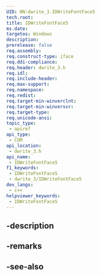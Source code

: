 ```yaml
---
UID: NN:dwrite_3.IDWriteFontFace5
tech.root: 
title: IDWriteFontFace5
ms.date: 
targetos: Windows
description: 
prerelease: false
req.assembly: 
req.construct-type: iface
req.ddi-compliance: 
req.header: dwrite_3.h
req.idl: 
req.include-header: 
req.max-support: 
req.namespace: 
req.redist: 
req.target-min-winverclnt: 
req.target-min-winversvr: 
req.target-type: 
req.unicode-ansi: 
topic_type:
 - apiref
api_type:
 - COM
api_location:
 - dwrite_3.h
api_name:
 - IDWriteFontFace5
f1_keywords:
 - IDWriteFontFace5
 - dwrite_3/IDWriteFontFace5
dev_langs:
 - c++
helpviewer_keywords:
 - IDWriteFontFace5
---
```


## -description

## -remarks

## -see-also

